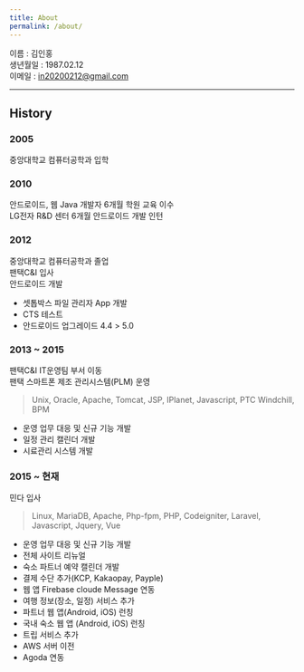 ```yaml
---
title: About
permalink: /about/
---
```


이름 : 김인홍  
생년월일 : 1987.02.12  
이메일 : in20200212@gmail.com

---------

## History

### 2005

중앙대학교 컴퓨터공학과 입학

### 2010 

안드로이드, 웹 Java 개발자 6개월 학원 교육 이수   
LG전자 R&D 센터 6개월 안드로이드 개발 인턴

### 2012

중앙대학교 컴퓨터공학과 졸업  
팬택C&I 입사  
안드로이드 개발  
- 셋톱박스 파일 관리자 App 개발
- CTS 테스트 
- 안드로이드 업그레이드 4.4 > 5.0 

### 2013 ~ 2015

팬택C&I IT운영팀 부서 이동  
팬택 스마트폰 제조 관리시스템(PLM) 운영  
> Unix, Oracle, Apache, Tomcat, JSP, IPlanet, Javascript, PTC Windchill, BPM  

- 운영 업무 대응 및 신규 기능 개발
- 일정 관리 캘린더 개발
- 시료관리 시스템 개발

### 2015 ~ 현재

민다 입사  
> Linux, MariaDB, Apache, Php-fpm, PHP, Codeigniter, Laravel, Javascript, Jquery, Vue

- 운영 업무 대응 및 신규 기능 개발
- 전체 사이트 리뉴얼
- 숙소 파트너 예약 캘린더 개발
- 결제 수단 추가(KCP, Kakaopay, Payple)
- 웹 앱 Firebase cloude Message 연동
- 여행 정보(장소, 일정) 서비스 추가
- 파트너 웹 앱(Android, iOS) 런칭
- 국내 숙소 웹 앱 (Android, iOS) 런칭
- 트립 서비스 추가
- AWS 서버 이전
- Agoda 연동